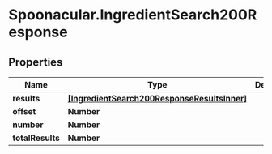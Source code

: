 # Spoonacular.IngredientSearch200Response

## Properties

Name | Type | Description | Notes
------------ | ------------- | ------------- | -------------
**results** | [**[IngredientSearch200ResponseResultsInner]**](IngredientSearch200ResponseResultsInner.md) |  | 
**offset** | **Number** |  | 
**number** | **Number** |  | 
**totalResults** | **Number** |  | 


